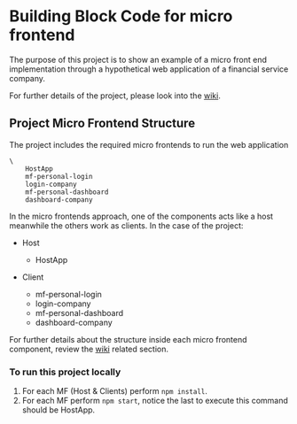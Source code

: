 # Building Block Code for micro frontend

The purpose of this project is to show an example of a micro front end implementation through a hypothetical web application of a financial service company. 

For further details of the project, please look into the [wiki](https://github.com/saffog/bb-micro-frontend/wiki#micro-frontend-building-code-block).

## Project Micro Frontend Structure

The project includes the required micro frontends to run the web application

```
\
    HostApp
    mf-personal-login
    login-company
    mf-personal-dashboard
    dashboard-company
```  

In the micro frontends approach, one of the components acts like a host meanwhile the others work as clients. In the case of the project:

- Host
  - HostApp

- Client
  - mf-personal-login
  - login-company
  - mf-personal-dashboard
  - dashboard-company

For further details about the structure inside each micro frontend component, review the [wiki](https://github.com/saffog/bb-micro-frontend/wiki/MF-Structure) related section.

### To run this project locally

1. For each MF (Host & Clients) perform `npm install`.
2. For each MF perform `npm start`, notice the last to execute this command should be HostApp.


